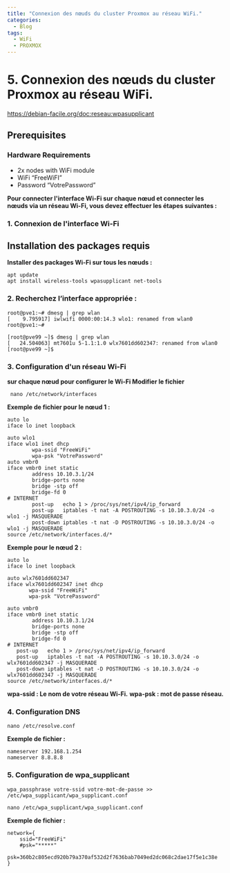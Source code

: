 ```yaml
---
title: "Connexion des nœuds du cluster Proxmox au réseau WiFi."
categories:
  - Blog
tags:
  - WiFi
  - PROXMOX
---
```


# 5. Connexion des nœuds du cluster Proxmox au réseau WiFi.

https://debian-facile.org/doc:reseau:wpasupplicant

## Prerequisites

### Hardware Requirements
- 2x nodes with WiFi module
- WiFi “FreeWiFI”
- Password “VotrePassword”

**Pour connecter l'interface Wi-Fi sur chaque nœud et connecter les nœuds via un réseau Wi-Fi, vous devez effectuer les étapes suivantes :**

### 1. Connexion de l'interface Wi-Fi

## Installation des packages requis

**Installer des packages Wi-Fi sur tous les nœuds :**
```
apt update
apt install wireless-tools wpasupplicant net-tools
```
### 2. Recherchez l’interface appropriée :
```
root@pve1:~# dmesg | grep wlan
[    9.795917] iwlwifi 0000:00:14.3 wlo1: renamed from wlan0
root@pve1:~#

[root@pve99 ~]$ dmesg | grep wlan
[   24.504063] mt7601u 5-1.1:1.0 wlx7601dd602347: renamed from wlan0
[root@pve99 ~]$
```
### 3. Configuration d'un réseau Wi-Fi

**sur chaque nœud pour configurer le Wi-Fi Modifier le fichier**
```
 nano /etc/network/interfaces
```
**Exemple de fichier pour le nœud 1 :**
```
auto lo
iface lo inet loopback

auto wlo1
iface wlo1 inet dhcp
        wpa-ssid "FreeWiFi"
        wpa-psk "VotrePassword"
auto vmbr0
iface vmbr0 inet static
        address 10.10.3.1/24
        bridge-ports none
        bridge -stp off
        bridge-fd 0
# INTERNET
        post-up   echo 1 > /proc/sys/net/ipv4/ip_forward
        post-up   iptables -t nat -A POSTROUTING -s 10.10.3.0/24 -o wlo1 -j MASQUERADE
        post-down iptables -t nat -D POSTROUTING -s 10.10.3.0/24 -o wlo1 -j MASQUERADE
source /etc/network/interfaces.d/*
```
**Exemple pour le nœud 2 :**
```
auto lo
iface lo inet loopback

auto wlx7601dd602347
iface wlx7601dd602347 inet dhcp
       wpa-ssid "FreeWiFi"
       wpa-psk "VotrePassword"

auto vmbr0
iface vmbr0 inet static
        address 10.10.3.1/24
        bridge-ports none
        bridge -stp off
        bridge-fd 0
# INTERNET
   post-up   echo 1 > /proc/sys/net/ipv4/ip_forward
   post-up   iptables -t nat -A POSTROUTING -s 10.10.3.0/24 -o wlx7601dd602347 -j MASQUERADE
   post-down iptables -t nat -D POSTROUTING -s 10.10.3.0/24 -o wlx7601dd602347 -j MASQUERADE
source /etc/network/interfaces.d/*
```
**wpa-ssid : Le nom de votre réseau Wi-Fi.**
**wpa-psk : mot de passe réseau.**

### 4. Configuration DNS
```
nano /etc/resolve.conf
```
**Exemple de fichier :**
```
nameserver 192.168.1.254
nameserver 8.8.8.8 
```
### 5. Configuration de wpa_supplicant
```
wpa_passphrase votre-ssid votre-mot-de-passe >> /etc/wpa_supplicant/wpa_supplicant.conf
```

```
nano /etc/wpa_supplicant/wpa_supplicant.conf
```
**Exemple de fichier :**
```
network={
	ssid="FreeWiFi"
	#psk="*****"
	psk=360b2c805ecd920b79a370af532d2f7636bab7049ed2dc068c2dae17f5e1c38e
}
```


